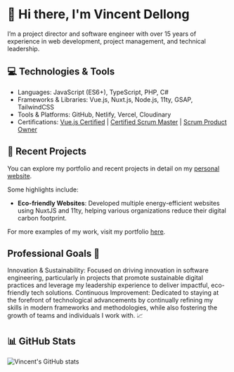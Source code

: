 # 👋 Hi there, I'm Vincent Dellong

I’m a project director and software engineer with over 15 years of experience in web development, project management, and technical leadership.

## 💻 Technologies & Tools

- Languages: JavaScript (ES6+), TypeScript, PHP, C#
- Frameworks & Libraries: Vue.js, Nuxt.js, Node.js, 11ty, GSAP, TailwindCSS
- Tools & Platforms: GitHub, Netlify, Vercel, Cloudinary
- Certifications: [Vue.js Certified](https://certificates.dev/vuejs/certificates/9c5c946e-03d1-4b46-a951-ad5b61770de0) | [Certified Scrum Master](https://www.credly.com/badges/6d890ee4-0b7e-4551-b036-cfa7f9ae6fe3) | [Scrum Product Owner](https://www.credly.com/badges/ee8126dc-e6c5-4028-89f9-c3f8d0a8e830)

## 🚀 Recent Projects

You can explore my portfolio and recent projects in detail on my [personal website](https://berava.netlify.app/).

Some highlights include:
- **Eco-friendly Websites**: Developed multiple energy-efficient websites using NuxtJS and 11ty, helping various organizations reduce their digital carbon footprint.


For more examples of my work, visit my portfolio [here](https://berava.netlify.app/).

## Professional Goals 🌱
Innovation & Sustainability: Focused on driving innovation in software engineering, particularly in projects that promote sustainable digital practices and leverage my leadership experience to deliver impactful, eco-friendly tech solutions.
Continuous Improvement: Dedicated to staying at the forefront of technological advancements by continually refining my skills in modern frameworks and methodologies, while also fostering the growth of teams and individuals I work with. 📈


## 📊 GitHub Stats

![Vincent's GitHub stats](https://github-readme-stats.vercel.app/api?username=berava&show_icons=true&theme=radical)


